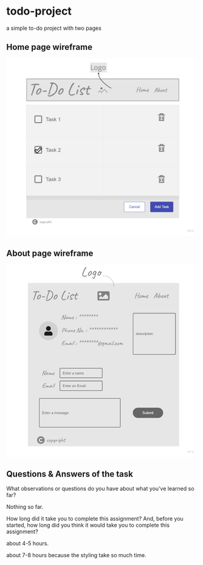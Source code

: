 # todo-project
a simple to-do project with two pages

## Home page wireframe

![home wireframe](./pic/to-do%20list%202.jpg)

## About page wireframe

![about wireframe](./pic/About%20Page.jpg)

## Questions & Answers of the task

What observations or questions do you have about what you’ve learned so far?

Nothing so far.  

How long did it take you to complete this assignment? And, before you started, how long did you think it would take you to complete this assignment?

about 4-5 hours.

about 7-8 hours because the styling take so much time.
